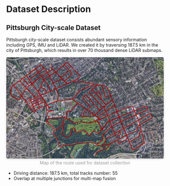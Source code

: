 # Dataset Description

## Pittsburgh City-scale Dataset

Pittsburgh city-scale dataset consists abundant sensory information including GPS, IMU and LiDAR. We created it by traversing 187.5 km in the city of Pittsburgh, which results in over 70 thousand dense LiDAR submaps.

<center>
    <img style="border-radius: 0.3125em;
    box-shadow: 0 2px 4px 0 rgba(34,36,38,.12),0 2px 10px 0 rgba(34,36,38,.08);"
    width = 600;
    src="data_pics/pitts_google_earth.png">
    <br>
    <div style="color:orange;
    display: inline-block;
    color: #999;
    padding: 2px;"
    >Map of the route used for dataset collection</div>
</center>

* Driving distance: 187.5 km, total tracks number: 55
* Overlap at multiple junctions for multi-map fusion
